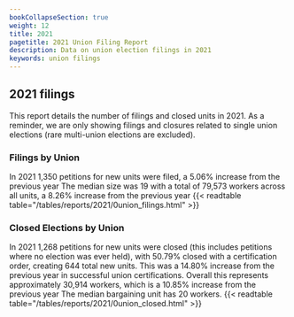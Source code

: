```yaml
---
bookCollapseSection: true
weight: 12
title: 2021
pagetitle: 2021 Union Filing Report
description: Data on union election filings in 2021
keywords: union filings
---
```


## 2021 filings

This report details the number of filings and closed units in 2021. As a reminder, we are only showing filings and closures related to single union elections (rare multi-union elections are excluded).

### Filings by Union
In 2021 1,350 petitions for new units were filed, a 5.06% increase from the previous year The median size was 19 with a total of 79,573 workers across all units, a 8.26% increase from the previous year
{{< readtable table="/tables/reports/2021/0union_filings.html" >}}

### Closed Elections by Union
In 2021 1,268 petitions for new units were closed (this includes petitions where no election was ever held), with 50.79% closed with a certification order, creating 644 total new units. This was a 14.80% increase from the previous year in successful union certifications. Overall this represents approximately 30,914 workers, which is a 10.85% increase from the previous year The median bargaining unit has 20 workers.
{{< readtable table="/tables/reports/2021/0union_closed.html" >}}
